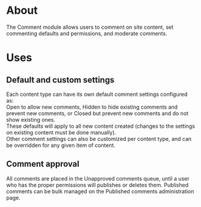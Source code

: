 About
=====

The Comment module allows users to comment on site content, set commenting defaults and permissions, and moderate comments.


Uses
====


Default and custom settings
---------------------------

Each content type can have its own default comment settings configured as:  
Open to allow new comments, Hidden to hide existing comments and prevent new comments, or Closed but prevent new comments and do not show
existing ones.  
These defaults will apply to all new content created (changes to the settings on existing content must be done manually).  
Other comment settings can also be customized per content type, and can be overridden for any given item of content. 


Comment approval
----------------

All comments are placed in the Unapproved comments queue, until a user who has the proper permissions will publishes or deletes them.
Published comments can be bulk managed on the Published comments administration page. 

